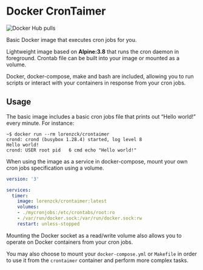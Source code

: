# Docker CronTaimer

![Docker Hub pulls](https://img.shields.io/docker/pulls/lorenzck/crontaimer.svg)

Basic Docker image that executes cron jobs for you.

Lightweight image based on **Alpine:3.8** that runs the cron daemon in foreground.
Crontab file can be built into your image or mounted as a volume.

Docker, docker-compose, make and bash are included, allowing you to run scripts or interact with your containers in response from your cron jobs.

## Usage

The basic image includes a basic cron jobs file that prints out “Hello world!” every minute.
For instance:

```
~$ docker run --rm lorenzck/crontaimer
crond: crond (busybox 1.28.4) started, log level 8
Hello world!
crond: USER root pid   6 cmd echo "Hello world!"
```

When using the image as a service in docker-compose, mount your own cron jobs specification using a volume.

```yml
version: '3'

services:
  timer:
    image: lorenzck/crontaimer:latest
    volumes:
    - ./mycronjobs:/etc/crontabs/root:ro
    - /var/run/docker.sock:/var/run/docker.sock:rw
    restart: unless-stopped
```

Mounting the Docker socket as a read/write volume also allows you to operate on Docker containers from your cron jobs.

You may also choose to mount your `docker-compose.yml` or `Makefile` in order to use it from the `crontaimer` container and perform more complex tasks.
